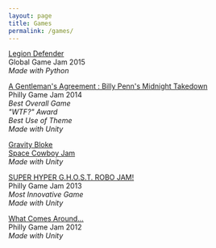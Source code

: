 ```yaml
---
layout: page
title: Games
permalink: /games/
---
```


[Legion Defender](http://globalgamejam.org/2015/games/legion-defender)  
Global Game Jam 2015  
*Made with Python*

[A Gentleman's Agreement : Billy Penn's Midnight Takedown](http://mfindlater.itch.io/gentlemens-agreement)  
Philly Game Jam 2014  
*Best Overall Game*  
*"WTF?" Award*  
*Best Use of Theme*  
*Made with Unity*

[Gravity Bloke](http://mfindlater.itch.io/gravity-bloke)  
[Space Cowboy Jam](http://itch.io/jam/space-cowboy-jam)  
*Made with Unity*

[SUPER HYPER G.H.O.S.T. ROBO JAM!](https://github.com/mfindlater/PGJ2013)  
Philly Game Jam 2013  
*Most Innovative Game*  
*Made with Unity*

[What Comes Around...](https://github.com/mfindlater/PGJ2012)  
Philly Game Jam 2012  
*Made with Unity*
